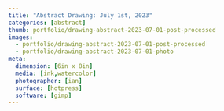 ```yaml
---
title: "Abstract Drawing: July 1st, 2023"
categories: [abstract]
thumb: portfolio/drawing-abstract-2023-07-01-post-processed
images:
  - portfolio/drawing-abstract-2023-07-01-post-processed
  - portfolio/drawing-abstract-2023-07-01-photo
meta:
  dimension: [6in x 8in]
  media: [ink,watercolor]
  photographer: [ian]
  surface: [hotpress]
  software: [gimp]
---
```

